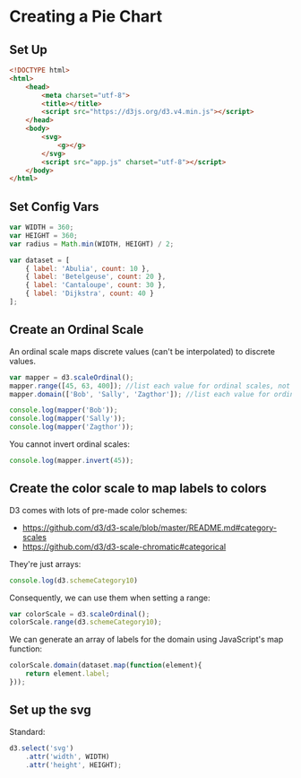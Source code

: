 # Creating a Pie Chart

## Set Up

```html
<!DOCTYPE html>
<html>
    <head>
        <meta charset="utf-8">
        <title></title>
        <script src="https://d3js.org/d3.v4.min.js"></script>
    </head>
    <body>
        <svg>
            <g></g>
        </svg>
        <script src="app.js" charset="utf-8"></script>
    </body>
</html>
```

## Set Config Vars

```javascript
var WIDTH = 360;
var HEIGHT = 360;
var radius = Math.min(WIDTH, HEIGHT) / 2;

var dataset = [
    { label: 'Abulia', count: 10 },
    { label: 'Betelgeuse', count: 20 },
    { label: 'Cantaloupe', count: 30 },
    { label: 'Dijkstra', count: 40 }
];
```

## Create an Ordinal Scale

An ordinal scale maps discrete values (can't be interpolated) to discrete values.

```javascript
var mapper = d3.scaleOrdinal();
mapper.range([45, 63, 400]); //list each value for ordinal scales, not min/max
mapper.domain(['Bob', 'Sally', 'Zagthor']); //list each value for ordinal scales, not min/max

console.log(mapper('Bob'));
console.log(mapper('Sally'));
console.log(mapper('Zagthor'));
```

You cannot invert ordinal scales:

```javascript
console.log(mapper.invert(45));
```

## Create the color scale to map labels to colors

D3 comes with lots of pre-made color schemes:

- https://github.com/d3/d3-scale/blob/master/README.md#category-scales
- https://github.com/d3/d3-scale-chromatic#categorical

They're just arrays:

```javascript
console.log(d3.schemeCategory10)
```

Consequently, we can use them when setting a range:

```javascript
var colorScale = d3.scaleOrdinal();
colorScale.range(d3.schemeCategory10);
```

We can generate an array of labels for the domain using JavaScript's map function:

```javascript
colorScale.domain(dataset.map(function(element){
    return element.label;
}));
```

## Set up the svg

Standard:

```javascript
d3.select('svg')
    .attr('width', WIDTH)
    .attr('height', HEIGHT);
```
